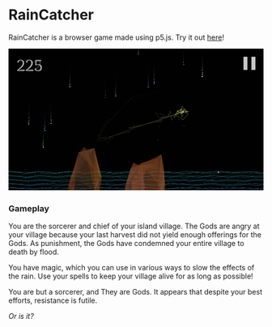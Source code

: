 # RainCatcher
RainCatcher is a browser game made using p5.js. Try it out [here](https://junshern.github.io/RainCatcher/)!

![RainCatcher screenshot](assets/img/screenshot.png 'RainCatcher screenshot')

### Gameplay
You are the sorcerer and chief of your island village. The Gods are angry at your village because your last harvest did not yield enough offerings for the Gods. As punishment, the Gods have condemned your entire village to death by flood.

You have magic, which you can use in various ways to slow the effects of the rain. Use your spells to keep your village alive for as long as possible!

You are but a sorcerer, and They are Gods. It appears that despite your best efforts, resistance is futile. 

*Or is it?*
